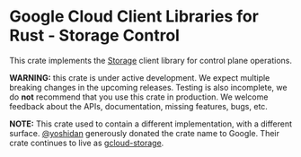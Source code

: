 # Google Cloud Client Libraries for Rust - Storage Control

This crate implements the [Storage] client library for control plane operations.

**WARNING:** this crate is under active development. We expect multiple breaking
changes in the upcoming releases. Testing is also incomplete, we do **not**
recommend that you use this crate in production. We welcome feedback about the
APIs, documentation, missing features, bugs, etc.

**NOTE:** This crate used to contain a different implementation, with a
different surface. [@yoshidan](https://github.com/yoshidan) generously donated
the crate name to Google. Their crate continues to live as [gcloud-storage].

[gcloud-storage]: https://crates.io/crates/gcloud-storage
[storage]: https://cloud.google.com/storage
